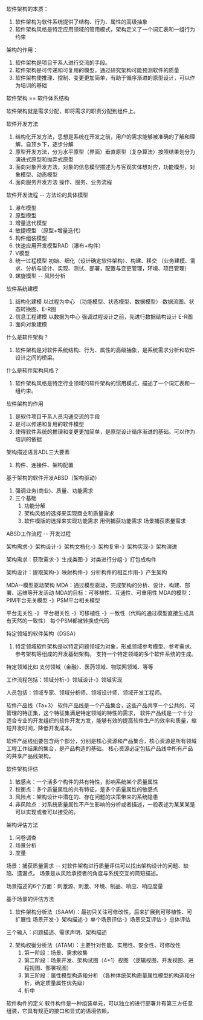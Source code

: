 软件架构的本质：

1. 软件架构为软件系统提供了结构、行为、属性的高级抽象
2. 软件架构风格是特定应用领域的管用模式，架构定义了一个词汇表和一组行为约束

架构的作用：

1. 软件架构是项目干系人进行交流的手段。
2. 软件架构是可传递和可复用的模型，通过研究架构可能预测软件的质量
3. 软件架构使推理、控制、变更更加简单，有助于循序渐进的原型设计，可以作为培训的基础


软件架构 == 软件体系结构

软件架构就是需求分配，即将需求的职责分配到组件上。

软件开发方法
1. 结构化开发方法，思想是系统在开发之前，用户的需求能够被准确的了解和理解，自顶乡下，逐步分解
2. 原型开发方法，分为水平原型（界面）垂直原型（复杂算法）按照结果划分为演进式原型和抛弃式原型
3. 面向对象开发方法，对象的信息模型描述为与客观实体想对应，功能模型，对象模型、动态模型
4. 面向服务开发方法 操作、服务、业务流程

软件开发流程 -- 方法论的具体模型

1. 瀑布模型
2. 原型模型
3. 增量迭代模型
4. 敏捷模型 （原型+增量迭代）
5. 构件组装模型
6. 快速应用开发模型RAD（瀑布+构件）
7. V模型
8. 统一过程模型 初始、细化（设计确定软件架构）、构建、移交 （业务建模、需求、分析与设计、实现、测试、部署，配置与变更管理，环境、项目管理）
9. 螺旋模型 -- 风险分析

软件系统建模

1. 结构化建模  以过程为中心 （功能模型、状态模型、数据模型） 数据流图、状态转换图、E-R图
2. 信息工程建模 以数据为中心 强调过程设计之前，先进行数据结构设计 E-R图
3. 面向对象建模


什么是软件架构？
1. 软件架构是对软件系统结构、行为、属性的高级抽象，是系统需求分析和软件设计之间的桥梁。

什么是软件架构风格？
1. 软件架构风格是特定行业领域的软件架构的惯用模式，描述了一个词汇表和一组约束。

软件架构的作用
1. 是软件项目干系人员沟通交流的手段
2. 是可以传递和复用的软件模型
3. 使得软件系统的推理和变更更加简单，是原型设计循序渐进的基础。可以作为培训的依据

架构描述语言ADL三大要素
1. 构件、连接件、架构配置

基于架构的软件开发ABSD（架构驱动）
1. 强调业务(商业)、质量、功能需求
2. 三个基础
   1. 功能分解
   2. 架构风格的选择来实现商业和质量需求
   3. 软件模版的选择来实现功能需求
用例捕获功能需求    场景捕获质量需求

ABSD工作流程 -- 开发过程

架构需求-》架构设计-》架构文档化-》架构复审-》架构实现-》架构演进

架构需求：获取需求-》生成类图-》对类进行分组-》打包成构件

架构设计：提取架构-》映射构件-》分析构件的相互作用-》产生架构


MDA--模型驱动架构
MDA：通过模型驱动，完成架构的分析、设计、构建、部署、运维等开发活动
MDA的目标：可移植性、互通性、可重用性
MDA的模型：PIM平台无关模型 -》PSM平台相关模型

平台无关性 -》 平台相关性 -》可移植性 -》一致性（代码的通过模型直接生成具有天然的一致性）
每个PSM都被转换成代码


特定领域的软件架构（DSSA）
1. 特定领域软件架构是以特定问题领域为对象，形成领域参考模型、参考需求、参考架构等组成的开发基础架构。
支持一个特定领域的多个软件系统的生成。

特定领域比如 支付领域（金融）、医药领域、物联网领域、等等

工作流程包括：领域分析-》领域设计-》领域实现

人员包括：领域专家、领域分析师、领域设计师、领域开发工程师。




软件产品线（Ta+3）
软件产品线是一个产品集合，这些产品共享一个公共的、可管理的特正集，这个特征集满足特定领域的特性的需求，
软件产品线是一个十分适合专业的开发组织的软件开发方发，能够有效的提高软件生产的效率和质量，缩短开发时间，降低开发成本。

软件产品线组要包含两个部分，分别是核心资源和产品集合，核心资源是所有领域工程工作结果的集合，是产品构造的基础。
核心资源必定包括产品线中所有产品的共享产品线架构。


软件架构评估

1. 敏感点：一个活多个构件的共有特性，影响系统某个质量属性
2. 权衡点：多个质量属性的共有特征，是多个质量属性的敏感点
3. 风险点：架构设计中潜在的、存在问题的决策带来的系统隐患
4. 非风险点：对系统质量属性不产生影响的分析或者描述，一般表述为某某某是可以实现或者可以接受的。

架构评估方法
1. 问卷调查
2. 场景分析
3. 度量

场景：捕获质量需求 -- 对软件架构进行质量评估可以找出架构设计的问题、缺陷、遗漏点。
场景是从风险承担者的角度与系统交互的简短描述。

场景描述的6个方面：刺激源、刺激、环境、制品、响应、响应度量

基于场景的评估方法

1. 软件架构分析法（SAAM）：最初只关注可修改性，后来扩展到可移植性、可扩展性
场景开发-》架构描述-》单个场景评估-》场景交互评估-》总体评估

三个输入：问题描述、需求声明、架构描述

2. 架构权衡分析法（ATAM）：主要针对性能、实用性、安全性、可修改性
   1. 第一阶段：场景、需求收集
   2. 第二阶段：场景开发、架构试图（4+1）视图 （逻辑视图，开发视图、进程视图、部署视图）
   3. 第三阶段：属性模型构造和分析 （各种体统架构质量属性模型的构造和分析，确定质量属性优先级）
   4. 折中


软件构件的定义
软件构件是一种组装单元，可以独立的进行部署并有第三方任意组装，它具有规范的接口和显式的语境依赖。






